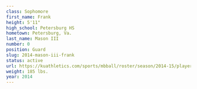 ```yaml
---
class: Sophomore
first_name: Frank
height: 5'11"
high_school: Petersburg HS
hometown: Petersburg, Va.
last_name: Mason III
number: 0
position: Guard
slug: 2014-mason-iii-frank
status: active
url: https://kuathletics.com/sports/mbball/roster/season/2014-15/player/frank-mason-iii/
weight: 185 lbs.
year: 2014
---
```

